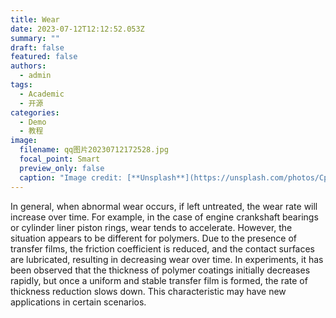 ```yaml
---
title: Wear
date: 2023-07-12T12:12:52.053Z
summary: ""
draft: false
featured: false
authors:
  - admin
tags:
  - Academic
  - 开源
categories:
  - Demo
  - 教程
image:
  filename: qq图片20230712172528.jpg
  focal_point: Smart
  preview_only: false
  caption: "Image credit: [**Unsplash**](https://unsplash.com/photos/CpkOjOcXdUY)"
---
```

In general, when abnormal wear occurs, if left untreated, the wear rate will increase over time. For example, in the case of engine crankshaft bearings or cylinder liner piston rings, wear tends to accelerate. However, the situation appears to be different for polymers. Due to the presence of transfer films, the friction coefficient is reduced, and the contact surfaces are lubricated, resulting in decreasing wear over time. In experiments, it has been observed that the thickness of polymer coatings initially decreases rapidly, but once a uniform and stable transfer film is formed, the rate of thickness reduction slows down. This characteristic may have new applications in certain scenarios.